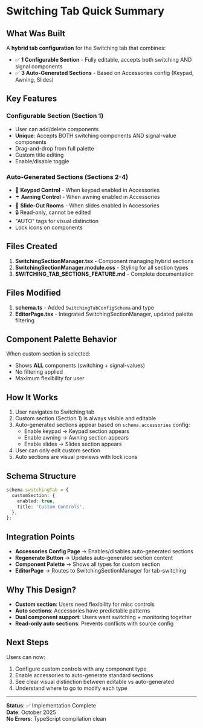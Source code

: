 # Switching Tab Quick Summary

## What Was Built

A **hybrid tab configuration** for the Switching tab that combines:

- ✅ **1 Configurable Section** - Fully editable, accepts both switching AND signal components
- ✅ **3 Auto-Generated Sections** - Based on Accessories config (Keypad, Awning, Slides)

## Key Features

### Configurable Section (Section 1)

- User can add/delete components
- **Unique**: Accepts BOTH switching components AND signal-value components
- Drag-and-drop from full palette
- Custom title editing
- Enable/disable toggle

### Auto-Generated Sections (Sections 2-4)

- 🎹 **Keypad Control** - When keypad enabled in Accessories
- ☂️ **Awning Control** - When awning enabled in Accessories
- 📐 **Slide-Out Rooms** - When slides enabled in Accessories
- 🔒 Read-only, cannot be edited
- "AUTO" tags for visual distinction
- Lock icons on components

## Files Created

1. **SwitchingSectionManager.tsx** - Component managing hybrid sections
2. **SwitchingSectionManager.module.css** - Styling for all section types
3. **SWITCHING_TAB_SECTIONS_FEATURE.md** - Complete documentation

## Files Modified

1. **schema.ts** - Added `SwitchingTabConfigSchema` and type
2. **EditorPage.tsx** - Integrated SwitchingSectionManager, updated palette filtering

## Component Palette Behavior

When custom section is selected:

- Shows **ALL** components (switching + signal-values)
- No filtering applied
- Maximum flexibility for user

## How It Works

1. User navigates to Switching tab
2. Custom section (Section 1) is always visible and editable
3. Auto-generated sections appear based on `schema.accessories` config:
   - Enable keypad → Keypad section appears
   - Enable awning → Awning section appears
   - Enable slides → Slides section appears
4. User can only edit custom section
5. Auto sections are visual previews with lock icons

## Schema Structure

```typescript
schema.switchingTab = {
  customSection: {
    enabled: true,
    title: 'Custom Controls',
  },
};
```

## Integration Points

- **Accessories Config Page** → Enables/disables auto-generated sections
- **Regenerate Button** → Updates auto-generated section content
- **Component Palette** → Shows all types for custom section
- **EditorPage** → Routes to SwitchingSectionManager for tab-switching

## Why This Design?

- **Custom section**: Users need flexibility for misc controls
- **Auto sections**: Accessories have predictable patterns
- **Dual component support**: Users want switching + monitoring together
- **Read-only auto sections**: Prevents conflicts with source config

## Next Steps

Users can now:

1. Configure custom controls with any component type
2. Enable accessories to auto-generate standard sections
3. See clear visual distinction between editable vs auto-generated
4. Understand where to go to modify each type

---

**Status**: ✅ Implementation Complete  
**Date**: October 2025  
**No Errors**: TypeScript compilation clean
